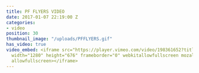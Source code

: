 ```yaml
---
title: PF FLYERS VIDEO
date: 2017-01-07 22:19:00 Z
categories:
- video
position: 30
thumbnail_image: "/uploads/PFFLYERS.gif"
has_video: true
video_embed: <iframe src="https://player.vimeo.com/video/198361652?title=0&byline=0&portrait=0"
  width="1280" height="676" frameborder="0" webkitallowfullscreen mozallowfullscreen
  allowfullscreen></iframe>
---
```


